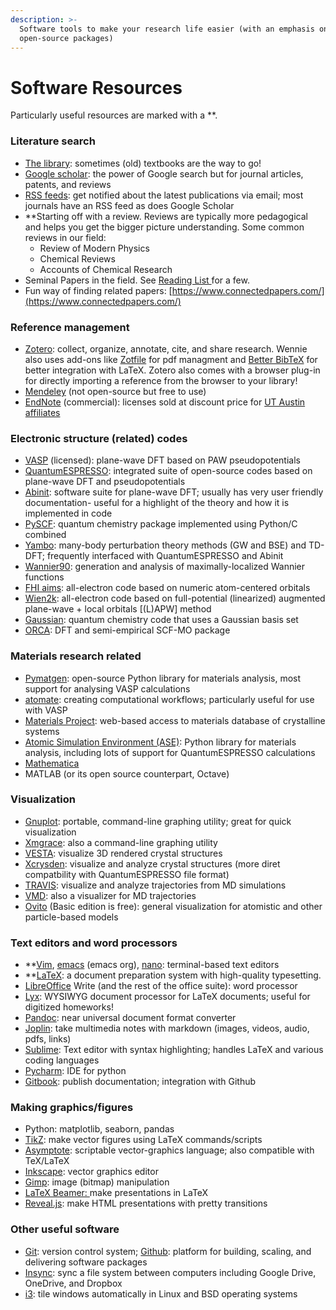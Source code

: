 ```yaml
---
description: >-
  Software tools to make your research life easier (with an emphasis on
  open-source packages)
---
```


# Software Resources

Particularly useful resources are marked with a \*\*.

### Literature search  <a href="#c-researchresources-literaturesearchandreferencemanagement" id="c-researchresources-literaturesearchandreferencemanagement"></a>

* [The library](https://www.lib.utexas.edu/): sometimes (old) textbooks are the way to go!
* [Google scholar](https://scholar.google.com/): the power of Google search but for journal articles, patents, and reviews
* [RSS feeds](https://rss.com/blog/how-do-rss-feeds-work/): get notified about the latest publications via email; most journals have an RSS feed as does Google Scholar
* \*\*Starting off with a review. Reviews are typically more pedagogical and helps you get the bigger picture understanding. Some common reviews in our field:
  * Review of Modern Physics
  * Chemical Reviews
  * Accounts of Chemical Research
* Seminal Papers in the field. See [Reading List ](../research-resources/reading-list.md)for a few.
* Fun way of finding related papers: [https://www.connectedpapers.com/](https://www.connectedpapers.com/)

### Reference management <a href="#c-researchresources-literaturesearchandreferencemanagement" id="c-researchresources-literaturesearchandreferencemanagement"></a>

* [Zotero](https://www.zotero.org/): collect, organize, annotate, cite, and share research. Wennie also uses add-ons like [Zotfile](http://zotfile.com/) for pdf managment and [Better BibTeX](https://retorque.re/zotero-better-bibtex/) for better integration with LaTeX. Zotero also comes with a browser plug-in for directly importing a reference from the browser to your library!
* [Mendeley](https://www.mendeley.com/) (not open-source but free to use)
* [EndNote](https://endnote.com/) (commercial): licenses sold at discount price for [UT Austin affiliates](https://guides.lib.utexas.edu/medicine/EndNote)

### Electronic structure (related) codes <a href="#c-researchresources-electronicstructure-related-codes" id="c-researchresources-electronicstructure-related-codes"></a>

* [VASP](https://www.vasp.at/) (licensed): plane-wave DFT based on PAW pseudopotentials
* [QuantumESPRESSO](https://www.quantum-espresso.org/): integrated suite of open-source codes based on plane-wave DFT and pseudopotentials
* [Abinit](https://www.abinit.org/): software suite for plane-wave DFT; usually has very user friendly documentation- useful for a highlight of the theory and how it is implemented in code&#x20;
* [PySCF](https://pyscf.org/): quantum chemistry package implemented using Python/C combined&#x20;
* [Yambo](https://www.yambo-code.eu/): many-body perturbation theory methods (GW and BSE) and TD-DFT; frequently interfaced with QuantumESPRESSO and Abinit
* [Wannier90](http://www.wannier.org/): generation and analysis of maximally-localized Wannier functions
* [FHI aims](https://fhi-aims.org/): all-electron code based on numeric atom-centered orbitals
* [Wien2k](http://www.wien2k.at/): all-electron code based on full-potential (linearized) augmented plane-wave + local orbitals \[(L)APW] method
* [Gaussian](https://gaussian.com/): quantum chemistry code that uses a Gaussian basis set
* [ORCA](https://sites.google.com/site/orcainputlibrary/home): DFT and semi-empirical SCF-MO package

### Materials research related <a href="#c-researchresources-otherusefulsoftware" id="c-researchresources-otherusefulsoftware"></a>

* [Pymatgen](https://pymatgen.org/): open-source Python library for materials analysis, most support for analysing VASP calculations
* [atomate](https://atomate.org/): creating computational workflows; particularly useful for use with VASP
* [Materials Project](https://materialsproject.org/): web-based access to materials database of crystalline systems
* [Atomic Simulation Environment (ASE)](https://wiki.fysik.dtu.dk/ase/): Python library for materials analysis, including lots of support for QuantumESPRESSO calculations
* [Mathematica](https://www.wolfram.com/mathematica/)
* MATLAB (or its open source counterpart, Octave)

### Visualization <a href="#c-researchresources-visualization" id="c-researchresources-visualization"></a>

* [Gnuplot](http://www.gnuplot.info/): portable, command-line graphing utility; great for quick visualization
* [Xmgrace](https://plasma-gate.weizmann.ac.il/Grace/): also a command-line graphing utility
* [VESTA](https://jp-minerals.org/vesta/en/): visualize 3D rendered crystal structures
* [Xcrysden](http://www.xcrysden.org/): visualize and analyze crystal structures (more diret compatbility with QuantumESPRESSO file format)
* [TRAVIS](http://www.travis-analyzer.de/): visualize and analyze trajectories from MD simulations
* [VMD](https://www.ks.uiuc.edu/Research/vmd/): also a visualizer for MD trajectories
* [Ovito](https://www.ovito.org/) (Basic edition is free): general visualization for atomistic and other particle-based models

### Text editors and word processors <a href="#c-researchresources-texteditorsandwordprocessors" id="c-researchresources-texteditorsandwordprocessors"></a>

* \*\*[Vim](https://www.vim.org/), [emacs](https://www.gnu.org/software/emacs/) (emacs org), [nano](https://www.nano-editor.org/): terminal-based text editors
* \*\*[LaTeX](https://www.latex-project.org/): a document preparation system with high-quality typesetting.&#x20;
* [LibreOffice](https://www.libreoffice.org/) Write (and the rest of the office suite): word processor
* [Lyx](https://www.lyx.org/): WYSIWYG document processor for LaTeX documents; useful for digitized homeworks!
* [Pandoc](https://pandoc.org/): near universal document format converter
* [Joplin](https://joplinapp.org/): take multimedia notes with markdown (images, videos, audio, pdfs, links)&#x20;
* [Sublime](https://www.sublimetext.com/): Text editor with syntax highlighting; handles LaTeX and various coding languages
* [Pycharm](https://www.jetbrains.com/pycharm/): IDE for python
* [Gitbook](https://www.gitbook.com/): publish documentation; integration with Github

### Making graphics/figures <a href="#c-researchresources-makinggraphics-figures" id="c-researchresources-makinggraphics-figures"></a>

* Python: matplotlib, seaborn, pandas
* [TikZ](https://tikz.net/): make vector figures using LaTeX commands/scripts
* [Asymptote](https://asymptote.sourceforge.io/): scriptable vector-graphics language; also compatible with TeX/LaTeX
* [Inkscape](https://inkscape.org/): vector graphics editor
* [Gimp](https://www.gimp.org/): image (bitmap) manipulation&#x20;
* [LaTeX Beamer: ](https://latex-beamer.com/quick-start/)make presentations in LaTeX
* [Reveal.js](https://revealjs.com/): make HTML presentations with pretty transitions

### Other useful software

* [Git](https://git-scm.com/): version control system; [Github](https://github.com/): platform for building, scaling, and delivering software packages
* [Insync](https://www.insynchq.com/): sync a file system between computers including Google Drive, OneDrive, and Dropbox
* [i3](https://i3wm.org/): tile windows automatically in Linux and BSD operating systems
